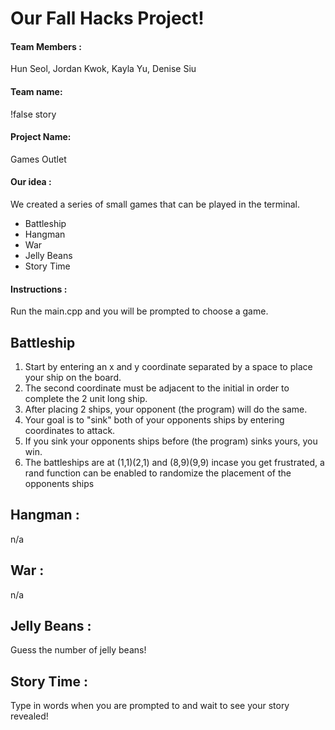 
# Our Fall Hacks Project!
#### Team Members :
Hun Seol, Jordan Kwok, Kayla Yu, Denise Siu

#### Team name: 
!false story

#### Project Name: 
Games Outlet

#### Our idea : 
We created a series of small games that can be played in the terminal.
* Battleship
* Hangman
* War
* Jelly Beans
* Story Time

#### Instructions :
Run the main.cpp and you will be prompted to choose a game.

## Battleship
1. Start by entering an x and y coordinate separated by a space to place your ship on the board.
2. The second coordinate must be adjacent to the initial in order to complete the 2 unit long ship.
3. After placing 2 ships, your opponent (the program) will do the same.
4. Your goal is to "sink" both of your opponents ships by entering coordinates to attack.
5. If you sink your opponents ships before (the program) sinks yours, you win.
6. The battleships are at (1,1)(2,1) and (8,9)(9,9) incase you get frustrated, a rand function can be enabled to randomize the placement of the opponents ships

## Hangman :
n/a

## War :
n/a

## Jelly Beans :
Guess the number of jelly beans!

## Story Time :
Type in words when you are prompted to and wait to see your story revealed!


